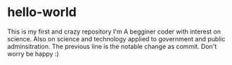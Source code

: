 # hello-world
This is my first and crazy repository
I'm A begginer coder with interest on science. Also on science and technology applied to government and public adminsitration.
The previous line is the notable change as commit. Don't worry be happy :)
